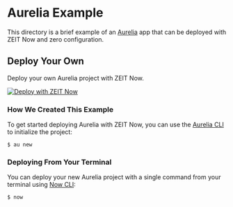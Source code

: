 # Aurelia Example

This directory is a brief example of an [Aurelia](https://aurelia.io/) app that can be deployed with ZEIT Now and zero configuration.


## Deploy Your Own

Deploy your own Aurelia project with ZEIT Now.

[![Deploy with ZEIT Now](https://zeit.co/button)](https://zeit.co/new/project?template=https://github.com/zeit/now-examples/tree/master/aurelia)

### How We Created This Example

To get started deploying Aurelia with ZEIT Now, you can use the [Aurelia CLI](https://aurelia.io/docs/cli/basics/) to initialize the project:

```shell
$ au new
```

### Deploying From Your Terminal

You can deploy your new Aurelia project with a single command from your terminal using [Now CLI](/download):

```shell
$ now
```